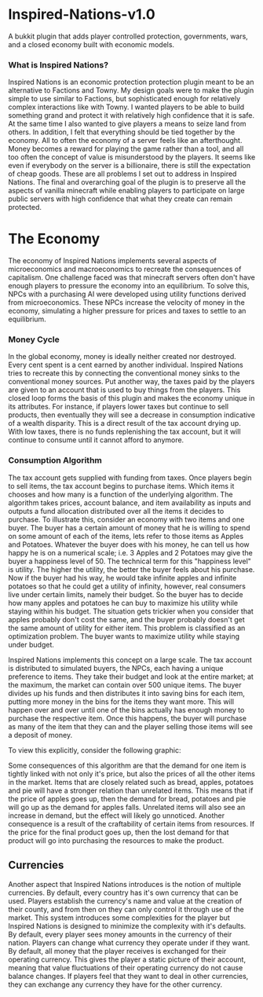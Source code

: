 Inspired-Nations-v1.0
=====================

A bukkit plugin that adds player controlled protection, governments, wars, and a closed economy built with economic models.

### What is Inspired Nations?
Inspired Nations is an economic protection protection plugin meant to be an alternative to Factions and Towny. My design goals were to make the plugin simple to use similar to Factions, but sophisticated enough for relatively complex interactions like with Towny. I wanted players to be able to build something grand and protect it with relatively high confidence that it is safe. At the same time I also wanted to give players a means to seize land from others. In addition, I felt that everything should be tied together by the economy. All to often the economy of a server feels like an afterthought. Money becomes a reward for playing the game rather than a tool, and all too often the concept of value is misunderstood by the players. It seems like even if everybody on the server is a billionaire, there is still the expectation of cheap goods. These are all problems I set out to address in Inspired Nations. The final and overarching goal of the plugin is to preserve all the aspects of vanilla minecraft while enabling players to participate on large public servers with high confidence that what they create can remain protected.

The Economy
===========

The economy of Inspired Nations implements several aspects of microeconomics and macroeconomics to recreate the consequences of capitalism. One challenge faced was that minecraft servers often don't have enough players to pressure the economy into an equilibrium. To solve this, NPCs with a purchasing AI were developed using utility functions derived from microeconomics. These NPCs increase the velocity of money in the economy, simulating a higher pressure for prices and taxes to settle to an equilibrium.

### Money Cycle
In the global economy, money is ideally neither created nor destroyed. Every cent spent is a cent earned by another individual. Inspired Nations tries to recreate this by connecting the conventional money sinks to the conventional money sources. Put another way, the taxes paid by the players are given to an account that is used to buy things from the players. This closed loop forms the basis of this plugin and makes the economy unique in its attributes. For instance, if players lower taxes but continue to sell products, then eventually they will see a decrease in consumption indicative of a wealth disparity. This is a direct result of the tax account drying up. With low taxes, there is no funds replenishing the tax account, but it will continue to consume until it cannot afford to anymore.
### Consumption Algorithm
The tax account gets supplied with funding from taxes. Once players begin to sell items, the tax account begins to purchase items. Which items it chooses and how many is a function of the underlying algorithm. The algorithm takes prices, account balance, and item availability as inputs and outputs a fund allocation distributed over all the items it decides to purchase. To illustrate this, consider an economy with two items and one buyer. The buyer has a certain amount of money that he is willing to spend on some amount of each of the items, lets refer to those items as Apples and Potatoes. Whatever the buyer does with his money, he can tell us how happy he is on a numerical scale; i.e. 3 Apples and 2 Potatoes may give the buyer a happiness level of 50. The technical term for this "happiness level" is utility. The higher the utility, the better the buyer feels about his purchase. Now if the buyer had his way, he would take infinite apples and infinite potatoes so that he could get a utility of infinity, however, real consumers live under certain limits, namely their budget. So the buyer has to decide how many apples and potatoes he can buy to maximize his utility while staying within his budget. The situation gets trickier when you consider that apples probably don't cost the same, and the buyer probably doesn't get the same amount of utility for either item.  This problem is classified as an optimization problem. The buyer wants to maximize utility while staying under budget.

Inspired Nations implements this concept on a large scale. The tax account is distributed to simulated buyers, the NPCs, each having a unique preference to items. They take their budget and look at the entire market; at the maximum, the market can contain over 500 unique items. The buyer divides up his funds and then distributes it into saving bins for each item, putting more money in the bins for the items they want more. This will happen over and over until one of the bins actually has enough money to purchase the respective item. Once this happens, the buyer will purchase as many of the item that they can and the player selling those items will see a deposit of money.

To view this explicitly, consider the following graphic:


Some consequences of this algorithm are that the demand for one item is tightly linked with not only it's price, but also the prices of all the other items in the market. Items that are closely related such as bread, apples, potatoes and pie will have a stronger relation than unrelated items. This means that if the price of apples goes up, then the demand for bread, potatoes and pie will go up as the demand for apples falls. Unrelated items will also see an increase in demand, but the effect will likely go unnoticed. Another consequence is a result of the craftability of certain items from resources. If the price for the final product goes up, then the lost demand for that product will go into purchasing the resources to make the product.
## Currencies
Another aspect that Inspired Nations introduces is the notion of multiple currencies. By default, every country has it's own currency that can be used. Players establish the currency's name and value at the creation of their county, and from then on they can only control it through use of the market. This system introduces some complexities for the player but Inspired Nations is designed to minimize the complexity with it's defaults. By default, every player sees money amounts in the currency of their nation. Players can change what currency they operate under if they want. By default, all money that the player receives is exchanged for their operating currency. This gives the player a static picture of their account, meaning that value fluctuations of their operating currency do not cause balance changes. If players feel that they want to deal in other currencies, they can exchange any currency they have for the other currency.
